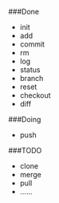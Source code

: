 ###Done
* init
* add
* commit
* rm
* log
* status
* branch
* reset
* checkout
* diff

###Doing
* push

###TODO
* clone
* merge
* pull
* ......
